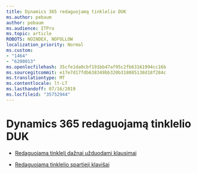 ```yaml
---
title: Dynamics 365 redaguojamą tinklelio DUK
ms.author: pebaum
author: pebaum
ms.audience: ITPro
ms.topic: article
ROBOTS: NOINDEX, NOFOLLOW
localization_priority: Normal
ms.custom:
- "1464"
- "6200013"
ms.openlocfilehash: 35cfe1da0cbf191bb47af95c2fb63161994cc16b
ms.sourcegitcommit: e17e7d17fdb638349bb320b318085138d18f284c
ms.translationtype: MT
ms.contentlocale: lt-LT
ms.lasthandoff: 07/16/2019
ms.locfileid: "35752944"
---
```

# <a name="dynamics-365-editable-grid-faqs"></a>Dynamics 365 redaguojamą tinklelio DUK

* [Redaguojamą tinklelį dažnai užduodami klausimai](https://docs.microsoft.com/dynamics365/customer-engagement/customize/make-grids-lists-editable-custom-control#frequently-asked-questions-faqs)

* [Redaguojamą tinklelio spartieji klavišai](https://docs.microsoft.com/dynamics365/customer-engagement/basics/keyboard-shortcuts#editable-grids-views)
